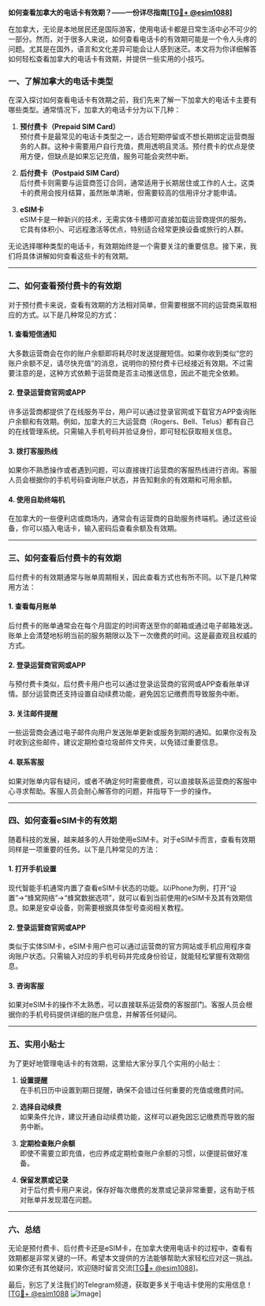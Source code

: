 **如何查看加拿大的电话卡有效期？——一份详尽指南[[TG💪+ @esim1088](https://t.me/s/esim1088)]**

在加拿大，无论是本地居民还是国际游客，使用电话卡都是日常生活中必不可少的一部分。然而，对于很多人来说，如何查看电话卡的有效期可能是一个令人头疼的问题。尤其是在国外，语言和文化差异可能会让人感到迷茫。本文将为你详细解答如何轻松查看加拿大的电话卡有效期，并提供一些实用的小技巧。

### **一、了解加拿大的电话卡类型**

在深入探讨如何查看电话卡有效期之前，我们先来了解一下加拿大的电话卡主要有哪些类型。通常情况下，加拿大的电话卡分为以下几种：

1. **预付费卡（Prepaid SIM Card）**  
   预付费卡是最常见的电话卡类型之一，适合短期停留或不想长期绑定运营商服务的人群。这种卡需要用户自行充值，费用透明且灵活。预付费卡的优点是使用方便，但缺点是如果忘记充值，服务可能会突然中断。

2. **后付费卡（Postpaid SIM Card）**  
   后付费卡则需要与运营商签订合同，通常适用于长期居住或工作的人士。这类卡的费用会按月结算，虽然账单清晰，但需要较高的信用评分才能申请。

3. **eSIM卡**  
   eSIM卡是一种新兴的技术，无需实体卡槽即可直接加载运营商提供的服务。它具有体积小、可远程激活等优点，特别适合经常更换设备或旅行的人群。

无论选择哪种类型的电话卡，有效期始终是一个需要关注的重要信息。接下来，我们将具体讲解如何查看这些卡的有效期。

---

### **二、如何查看预付费卡的有效期**

对于预付费卡来说，查看有效期的方法相对简单，但需要根据不同的运营商采取相应的方式。以下是几种常见的方式：

#### **1. 查看短信通知**
大多数运营商会在你的账户余额即将耗尽时发送提醒短信。如果你收到类似“您的账户余额不足，请尽快充值”的消息，说明你的预付费卡已经接近有效期。不过需要注意的是，这种方式依赖于运营商是否主动推送信息，因此不能完全依赖。

#### **2. 登录运营商官网或APP**
许多运营商都提供了在线服务平台，用户可以通过登录官网或下载官方APP查询账户余额和有效期。例如，加拿大的三大运营商（Rogers、Bell、Telus）都有自己的在线管理系统。只需输入手机号码并验证身份，即可轻松获取相关信息。

#### **3. 拨打客服热线**
如果你不熟悉操作或者遇到问题，可以直接拨打运营商的客服热线进行咨询。客服人员会根据你的手机号码查询账户状态，并告知剩余的有效期和可用余额。

#### **4. 使用自助终端机**
在加拿大的一些便利店或商场内，通常会有运营商的自助服务终端机。通过这些设备，你可以插入电话卡，输入密码后查看余额及有效期。

---

### **三、如何查看后付费卡的有效期**

后付费卡的有效期通常与账单周期相关，因此查看方式也有所不同。以下是几种常用方法：

#### **1. 查看每月账单**
后付费卡的账单通常会在每个月固定的时间寄送至你的邮箱或通过电子邮箱发送。账单上会清楚地标明当前的服务期限以及下一次缴费的时间。这是最直观且权威的方式。

#### **2. 登录运营商官网或APP**
与预付费卡类似，后付费卡用户也可以通过登录运营商的官网或APP查看账单详情。部分运营商还支持设置自动续费功能，避免因忘记缴费而导致服务中断。

#### **3. 关注邮件提醒**
一些运营商会通过电子邮件向用户发送账单更新或服务到期的通知。如果你没有及时收到这些邮件，建议定期检查垃圾邮件文件夹，以免错过重要信息。

#### **4. 联系客服**
如果对账单内容有疑问，或者不确定何时需要缴费，可以直接联系运营商的客服中心寻求帮助。客服人员会耐心解答你的问题，并指导下一步的操作。

---

### **四、如何查看eSIM卡的有效期**

随着科技的发展，越来越多的人开始使用eSIM卡。对于eSIM卡而言，查看有效期同样是一项重要的任务。以下是几种常见的方法：

#### **1. 打开手机设置**
现代智能手机通常内置了查看eSIM卡状态的功能。以iPhone为例，打开“设置”→“蜂窝网络”→“蜂窝数据选项”，就可以看到当前使用的eSIM卡及其有效期信息。如果是安卓设备，则需要根据具体型号查阅相关教程。

#### **2. 登录运营商官网或APP**
类似于实体SIM卡，eSIM卡用户也可以通过运营商的官方网站或手机应用程序查询账户状态。只需输入对应的手机号码并完成身份验证，就能轻松掌握有效期信息。

#### **3. 咨询客服**
如果对eSIM卡的操作不太熟悉，可以直接联系运营商的客服部门。客服人员会根据你的手机号码提供详细的账户信息，并解答任何疑问。

---

### **五、实用小贴士**

为了更好地管理电话卡的有效期，这里给大家分享几个实用的小贴士：

1. **设置提醒**  
   在手机日历中设置到期日提醒，确保不会错过任何重要的充值或缴费时间。

2. **选择自动续费**  
   如果条件允许，建议开通自动续费功能，这样可以避免因忘记缴费而导致的服务中断。

3. **定期检查账户余额**  
   即使不需要立即充值，也应养成定期检查账户余额的习惯，以便提前做好准备。

4. **保留发票或记录**  
   对于后付费卡用户来说，保存好每次缴费的发票或记录非常重要，这有助于核对账单并发现潜在问题。

---

### **六、总结**

无论是预付费卡、后付费卡还是eSIM卡，在加拿大使用电话卡的过程中，查看有效期都是非常关键的一环。希望本文提供的方法能够帮助大家轻松应对这一挑战。如果你还有其他疑问，欢迎随时留言交流[[TG💪+ @esim1088](https://t.me/s/esim1088)]。

最后，别忘了关注我们的Telegram频道，获取更多关于电话卡使用的实用信息！[[TG💪+ @esim1088](https://t.me/s/esim1088) ![Image](https://i.postimg.cc/4NQfJmqS/Snipaste-2025-05-13-00-14-12.png)]